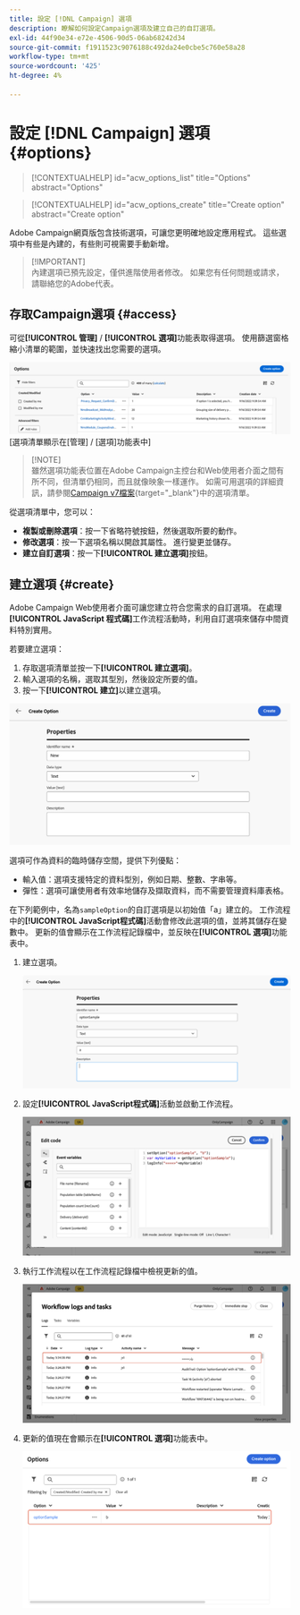 ```yaml
---
title: 設定 [!DNL Campaign] 選項
description: 瞭解如何設定Campaign選項及建立自己的自訂選項。
exl-id: 44f90e34-e72e-4506-90d5-06ab68242d34
source-git-commit: f1911523c9076188c492da24e0cbe5c760e58a28
workflow-type: tm+mt
source-wordcount: '425'
ht-degree: 4%

---
```


# 設定 [!DNL Campaign] 選項 {#options}

>[!CONTEXTUALHELP]
>id="acw_options_list"
>title="Options"
>abstract="Options"

>[!CONTEXTUALHELP]
>id="acw_options_create"
>title="Create option"
>abstract="Create option"

Adobe Campaign網頁版包含技術選項，可讓您更明確地設定應用程式。 這些選項中有些是內建的，有些則可視需要手動新增。

>[!IMPORTANT]\
內建選項已預先設定，僅供進階使用者修改。 如果您有任何問題或請求，請聯絡您的Adobe代表。

## 存取Campaign選項 {#access}

可從&#x200B;**[!UICONTROL 管理]** / **[!UICONTROL 選項]**&#x200B;功能表取得選項。 使用篩選窗格縮小清單的範圍，並快速找出您需要的選項。

![](assets/options-list.png)\
[選項清單顯示在[管理] / [選項]功能表中]

>[!NOTE]\
雖然選項功能表位置在Adobe Campaign主控台和Web使用者介面之間有所不同，但清單仍相同，而且就像映象一樣運作。 如需可用選項的詳細資訊，請參閱[Campaign v7檔案](https://experienceleague.adobe.com/en/docs/campaign-classic/using/installing-campaign-classic/appendices/configuring-campaign-options){target="_blank"}中的選項清單。

從選項清單中，您可以：

* **複製或刪除選項**：按一下省略符號按鈕，然後選取所要的動作。
* **修改選項**：按一下選項名稱以開啟其屬性。 進行變更並儲存。
* **建立自訂選項**：按一下&#x200B;**[!UICONTROL 建立選項]**&#x200B;按鈕。

## 建立選項 {#create}

Adobe Campaign Web使用者介面可讓您建立符合您需求的自訂選項。 在處理 **[!UICONTROL JavaScript 程式碼]**&#x200B;工作流程活動時，利用自訂選項來儲存中間資料特別實用。

若要建立選項：

1. 存取選項清單並按一下&#x200B;**[!UICONTROL 建立選項]**。
1. 輸入選項的名稱，選取其型別，然後設定所要的值。
1. 按一下&#x200B;**[!UICONTROL 建立]**&#x200B;以建立選項。

![建立選項介面，顯示名稱、型別和值的欄位](assets/options-create.png)

選項可作為資料的臨時儲存空間，提供下列優點：

* 輸入值：選項支援特定的資料型別，例如日期、整數、字串等。
* 彈性：選項可讓使用者有效率地儲存及擷取資料，而不需要管理資料庫表格。

在下列範例中，名為`sampleOption`的自訂選項是以初始值「a」建立的。 工作流程中的&#x200B;**[!UICONTROL JavaScript程式碼]**&#x200B;活動會修改此選項的值，並將其儲存在變數中。 更新的值會顯示在工作流程記錄檔中，並反映在&#x200B;**[!UICONTROL 選項]**&#x200B;功能表中。

1. 建立選項。

   ![自訂選項建立介面顯示名稱`sampleOption`和初始值「a」](assets/options-sample-create.png)

1. 設定&#x200B;**[!UICONTROL JavaScript程式碼]**&#x200B;活動並啟動工作流程。

   ![JavaScript程式碼活動設定介面](assets/options-sample-javascript.png)

1. 執行工作流程以在工作流程記錄檔中檢視更新的值。

   ![顯示自訂選項更新值的工作流程記錄檔](assets/options-sample-logs.png)

1. 更新的值現在會顯示在&#x200B;**[!UICONTROL 選項]**&#x200B;功能表中。

   ![選項功能表顯示自訂選項更新值](assets/options-sample-updated.png)